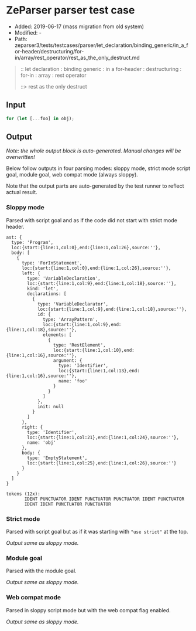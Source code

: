 # ZeParser parser test case

- Added: 2019-06-17 (mass migration from old system)
- Modified: -
- Path: zeparser3/tests/testcases/parser/let_declaration/binding_generic/in_a_for-header/destructuring/for-in/array/rest_operator/rest_as_the_only_destruct.md

> :: let declaration : binding generic : in a for-header : destructuring : for-in : array : rest operator
>
> ::> rest as the only destruct

## Input

`````js
for (let [...foo] in obj);
`````

## Output

_Note: the whole output block is auto-generated. Manual changes will be overwritten!_

Below follow outputs in four parsing modes: sloppy mode, strict mode script goal, module goal, web compat mode (always sloppy).

Note that the output parts are auto-generated by the test runner to reflect actual result.

### Sloppy mode

Parsed with script goal and as if the code did not start with strict mode header.

`````
ast: {
  type: 'Program',
  loc:{start:{line:1,col:0},end:{line:1,col:26},source:''},
  body: [
    {
      type: 'ForInStatement',
      loc:{start:{line:1,col:0},end:{line:1,col:26},source:''},
      left: {
        type: 'VariableDeclaration',
        loc:{start:{line:1,col:9},end:{line:1,col:18},source:''},
        kind: 'let',
        declarations: [
          {
            type: 'VariableDeclarator',
            loc:{start:{line:1,col:9},end:{line:1,col:18},source:''},
            id: {
              type: 'ArrayPattern',
              loc:{start:{line:1,col:9},end:{line:1,col:18},source:''},
              elements: [
                {
                  type: 'RestElement',
                  loc:{start:{line:1,col:10},end:{line:1,col:16},source:''},
                  argument: {
                    type: 'Identifier',
                    loc:{start:{line:1,col:13},end:{line:1,col:16},source:''},
                    name: 'foo'
                  }
                }
              ]
            },
            init: null
          }
        ]
      },
      right: {
        type: 'Identifier',
        loc:{start:{line:1,col:21},end:{line:1,col:24},source:''},
        name: 'obj'
      },
      body: {
        type: 'EmptyStatement',
        loc:{start:{line:1,col:25},end:{line:1,col:26},source:''}
      }
    }
  ]
}

tokens (12x):
       IDENT PUNCTUATOR IDENT PUNCTUATOR PUNCTUATOR IDENT PUNCTUATOR
       IDENT IDENT PUNCTUATOR PUNCTUATOR
`````

### Strict mode

Parsed with script goal but as if it was starting with `"use strict"` at the top.

_Output same as sloppy mode._

### Module goal

Parsed with the module goal.

_Output same as sloppy mode._

### Web compat mode

Parsed in sloppy script mode but with the web compat flag enabled.

_Output same as sloppy mode._
